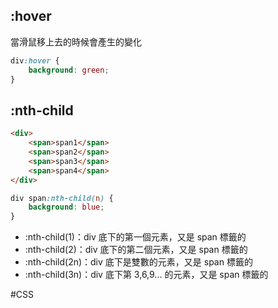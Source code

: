 ## :hover
當滑鼠移上去的時候會產生的變化

```css
div:hover {
	background: green;
}
```

## :nth-child
```html
<div>
	<span>span1</span>
	<span>span2</span>
	<span>span3</span>
	<span>span4</span>
</div>
```

```css
div span:nth-child(n) {
	background: blue;
}
```
- :nth-child(1)：div 底下的第一個元素，又是 span 標籤的
- :nth-child(2)：div 底下的第二個元素，又是 span 標籤的
- :nth-child(2n)：div 底下是雙數的元素，又是 span 標籤的
- :nth-child(3n)：div 底下第 3,6,9... 的元素，又是 span 標籤的

#CSS 
